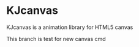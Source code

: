 KJcanvas
========

KJcanvas is a animation library for HTML5 canvas

This branch is test for new canvas cmd

